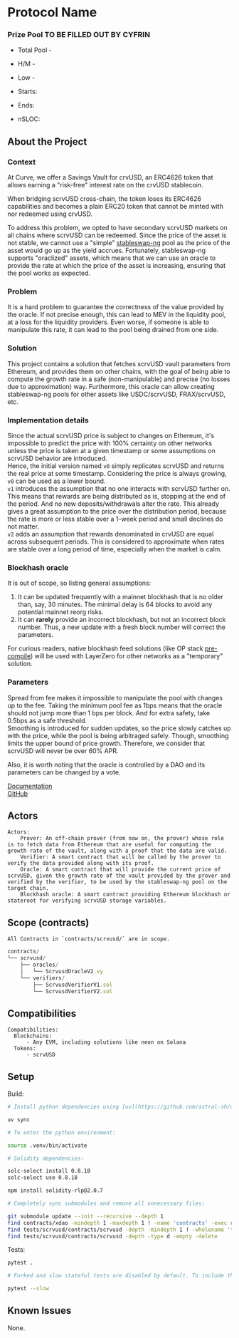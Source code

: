 # Protocol Name

### Prize Pool TO BE FILLED OUT BY CYFRIN

- Total Pool -
- H/M -
- Low -

- Starts:
- Ends:

- nSLOC:

[//]: # (contest-details-open)

## About the Project

### Context
At Curve, we offer a Savings Vault for crvUSD, an ERC4626 token that allows earning
a "risk-free" interest rate on the crvUSD stablecoin.

When bridging scrvUSD cross-chain, the token loses its ERC4626 capabilities and becomes
a plain ERC20 token that cannot be minted with nor redeemed using crvUSD.

To address this problem, we opted to have secondary scrvUSD markets on all chains where scrvUSD can be redeemed.
Since the price of the asset is not stable, we cannot use a "simple" [stableswap-ng](https://github.com/curvefi/stableswap-ng/blob/fd54b9a1a110d0e2e4f962583761d9e236b70967/contracts/main/CurveStableSwapNG.vy#L17) pool as the price
of the asset would go up as the yield accrues. Fortunately, stableswap-ng supports "oraclized" assets,
which means that we can use an oracle to provide the rate at which the price of the asset is increasing, ensuring that the pool works as expected.

### Problem
It is a hard problem to guarantee the correctness of the value provided by the oracle. If not precise enough, this can
lead to MEV in the liquidity pool, at a loss for the liquidity providers. Even worse, if someone is able to manipulate
this rate, it can lead to the pool being drained from one side.

### Solution

This project contains a solution that fetches scrvUSD vault parameters from Ethereum, and provides them on other
chains, with the goal of being able to compute the growth rate in a safe (non-manipulable) and precise 
(no losses due to approximation) way. Furthermore, this oracle can allow creating stableswap-ng pools for other assets
like USDC/scrvUSD, FRAX/scrvUSD, etc.

### Implementation details

Since the actual scrvUSD price is subject to changes on Ethereum,
it's impossible to predict the price with 100% certainty on other networks unless the price is taken at a given timestamp or some assumptions on scrvUSD behavior are introduced.  
Hence, the initial version named `v0` simply replicates scrvUSD and returns the real price at some timestamp.
Considering the price is always growing, `v0` can be used as a lower bound.  
`v1` introduces the assumption that no one interacts with scrvUSD further on.
This means that rewards are being distributed as is, stopping at the end of the period.
And no new deposits/withdrawals alter the rate.
This already gives a great assumption to the price over the distribution period,
because the rate is more or less stable over a 1-week period and small declines do not matter.  
`v2` adds an assumption that rewards denominated in crvUSD are equal across subsequent periods.
This is considered to approximate when rates are stable over a long period of time,
especially when the market is calm.

### Blockhash oracle

It is out of scope, so listing general assumptions:
1. It can be updated frequently with a mainnet blockhash that is no older than, say, 30 minutes. The minimal delay is 64 blocks to avoid any potential mainnet reorg risks.
2. It can __rarely__ provide an incorrect blockhash, but not an incorrect block number. Thus, a new update with a fresh block number will correct the parameters.

For curious readers, native blockhash feed solutions (like OP stack [pre-compile](https://optimistic.etherscan.io/address/0x4200000000000000000000000000000000000015#readProxyContract)) will be used with LayerZero for other networks as a "temporary" solution.

### Parameters

Spread from fee makes it impossible to manipulate the pool with changes up to the fee.
Taking the minimum pool fee as 1bps means that the oracle should not jump more than 1 bps per block.
And for extra safety, take 0.5bps as a safe threshold.  
Smoothing is introduced for sudden updates, so the price slowly catches up with the price, while the pool is being arbitraged safely.
Though, smoothing limits the upper bound of price growth.
Therefore, we consider that scrvUSD will never be over 60% APR.

Also, it is worth noting that the oracle is controlled by a DAO and its parameters can be changed by a vote.


[Documentation](https://docs.curve.fi/scrvusd/overview/#smart-contracts)  
[GitHub](https://github.com/curvefi/storage-proofs/tree/audit)


## Actors

```
Actors:
    Prover: An off-chain prover (from now on, the prover) whose role is to fetch data from Ethereum that are useful for computing the growth rate of the vault, along with a proof that the data are valid.
    Verifier: A smart contract that will be called by the prover to verify the data provided along with its proof.
    Oracle: A smart contract that will provide the current price of scrvUSD, given the growth rate of the vault provided by the prover and verified by the verifier, to be used by the stableswap-ng pool on the target chain.
    Blockhash oracle: A smart contract providing Ethereum blockhash or stateroot for verifying scrvUSD storage variables.
```

[//]: # (contest-details-close)

[//]: # (scope-open)

## Scope (contracts)

```
All Contracts in `contracts/scrvusd/` are in scope.
```
```js
contracts/
└── scrvusd/
    ├── oracles/
    │   └── ScrvusdOracleV2.vy
    └── verifiers/
        ├── ScrvusdVerifierV1.sol
        └── ScrvusdVerifierV2.sol
```

## Compatibilities

```
Compatibilities:
  Blockchains:
      - Any EVM, including solutions like neon on Solana
  Tokens:
      - scrvUSD
```

[//]: # (scope-close)

[//]: # (getting-started-open)

## Setup

Build:
```bash
# Install python dependencies using [uv](https://github.com/astral-sh/uv):

uv sync

# To enter the python environment:

source .venv/bin/activate

# Solidity dependencies:

solc-select install 0.8.18
solc-select use 0.8.18

npm install solidity-rlp@2.0.7

# Completely sync submodules and remove all unnecessary files:

git submodule update --init --recursive --depth 1
find contracts/xdao -mindepth 1 -maxdepth 1 ! -name 'contracts' -exec rm -rf {} +
find tests/scrvusd/contracts/scrvusd -depth -mindepth 1 ! -wholename 'tests/scrvusd/contracts/scrvusd/contracts/yearn/VaultV3.vy' -type f -delete
find tests/scrvusd/contracts/scrvusd -depth -type d -empty -delete
```

Tests:
```bash
pytest .

# Forked and slow stateful tests are disabled by default. To include them, use the --forked or --slow flags. For example:

pytest --slow
```

[//]: # (getting-started-close)

[//]: # (known-issues-open)

## Known Issues

None.

[//]: # (known-issues-close)
